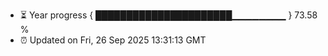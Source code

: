 - ⏳ Year progress { ██████████████████████▁▁▁▁▁▁▁▁ } 73.58 %
- ⏰ Updated on Fri, 26 Sep 2025 13:31:13 GMT

